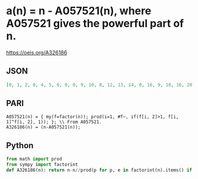# a\(n\) \= n \- A057521\(n\), where A057521 gives the powerful part of n\.
https://oeis.org/A326186
## JSON
```JSON
[0, 1, 2, 0, 4, 5, 6, 0, 0, 9, 10, 8, 12, 13, 14, 0, 16, 9, 18, 16, 20, 21, 22, 16, 0, 25, 0, 24, 28, 29, 30, 0, 32, 33, 34, 0, 36, 37, 38, 32, 40, 41, 42, 40, 36, 45, 46, 32, 0, 25, 50, 48, 52, 27, 54, 48, 56, 57, 58, 56, 60, 61, 54, 0, 64, 65, 66, 64, 68, 69, 70, 0, 72, 73, 50, 72, 76, 77, 78, 64, 0, 81, 82, 80, 84]
```
## PARI
```PARI
A057521(n) = { my(f=factor(n)); prod(i=1, #f~, if(f[i, 2]>1, f[i, 1]^f[i, 2], 1)); }; \\ From A057521.
A326186(n) = (n-A057521(n));
```
## Python
```Python
from math import prod
from sympy import factorint
def A326186(n): return n-n//prod(p for p, e in factorint(n).items() if e == 1) # _Chai Wah Wu_, Nov 14 2022
```
